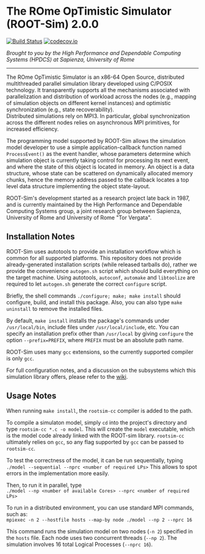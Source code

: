# The ROme OpTimistic Simulator (ROOT-Sim) 2.0.0

[![Build Status](https://travis-ci.org/HPDCS/ROOT-Sim.svg?branch=master)](https://travis-ci.org/HPDCS/ROOT-Sim)
[![codecov.io](https://codecov.io/gh/HPDCS/ROOT-Sim/branch/master/graphs/badge.svg)](http://codecov.io/github/HPDCS/ROOT-Sim)

*Brought to you by the High Performance and Dependable Computing Systems (HPDCS)
at Sapienza, University of Rome*

----------------------------------------------------------------------------------------

The ROme OpTimistic Simulator is an x86-64 Open Source, distributed multithreaded parallel
simulation library developed using C/POSIX technology. It transparently supports all the
mechanisms associated with parallelization and distribution of workload across the nodes
(e.g., mapping of simulation objects on different kernel instances) and
optimistic synchronization (e.g., state recoverability).    
Distributed simulations rely on MPI3. In particular, global synchronization across
the different nodes relies on asynchronous MPI primitives, for increased efficiency.

The programming model supported by ROOT-Sim allows the simulation model developer 
to use a simple application-callback function named `ProcessEvent()` as the event handler,
whose parameters determine which simulation object is currently taking control for
processing its next event, and where the state of this object is located in memory. 
An object is a data structure, whose state can be scattered on dynamically allocated
memory chunks, hence the memory address passed to the callback locates a top level
data structure implementing the object state-layout.

ROOT-Sim's development started as a research project late back in 1987, and is currently
maintained by the High Performance and Dependable Computing Systems group, a joint
research group between Sapienza, University of Rome and University of Rome "Tor Vergata".

## Installation Notes

ROOT-Sim uses autotools to provide an installation workflow which is
common for all supported platforms. This repository does not provide
already-generated installation scripts (while released tarballs do),
rather we provide the convenience `autogen.sh` script which should
build everything on the target machine. Using autotools, `autoconf`,
`automake` and `libtoolize` are required to let `autogen.sh` generate
the correct `configure` script.

Briefly, the shell commands `./configure; make; make install` should
configure, build, and install this package.
Also, you can also type `make uninstall` to remove the installed files.

By default, `make install` installs the package's commands under
`/usr/local/bin`, include files under `/usr/local/include`, etc.  You
can specify an installation prefix other than `/usr/local` by giving
`configure` the option `--prefix=PREFIX`, where `PREFIX` must be an
absolute path name.

ROOT-Sim uses many `gcc` extensions, so the currently supported
compiler is only `gcc`.

For full configuration notes, and a discussion on the subsystems
which this simulation library offers, please refer to the 
[wiki](https://github.com/HPDCS/ROOT-Sim/wiki).


## Usage Notes

When running `make install`, the `rootsim-cc` compiler is added to the path.

To compile a simulaton model, simply `cd` into the project's directory
and type `rootsim-cc *.c -o model`. This will create the `model`
executable, which is the model code already linked with the ROOT-sim library.
`rootsim-cc` ultimately relies on `gcc`, so any flag supported by
`gcc` can be passed to `rootsim-cc`.

To test the correctness of the model, it can be run sequentially, typing    
`./model --sequential --nprc <number of required LPs>`
This allows to spot errors in the implementation more easily.

Then, to run it in parallel, type    
`./model --np <number of available Cores> --nprc <number of required LPs>`

To run in a distributed environment, you can use standard MPI commands,
such as:    
`mpiexec -n 2 --hostfile hosts --map-by node ./model --np 2 --nprc 16`

This command runs the simulation model on two nodes (`-n 2`) specified in the
`hosts` file. Each node uses two concurrent threads (`--np 2`). The simulation
involves 16 total Logical Processes (`--nprc 16`).

